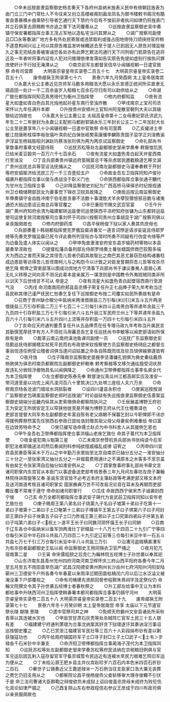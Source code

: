 <!-- { "loadSidebar": true } -->
　　○辛未巡按直隶监察御史杨言奏天下各府州县纳米旌表义民中有倚朝廷旌表为由门立三门中门常杜人不令往来又创立高楼峻阁刻画龙凤名为御书楼敕书阁况有酷害良善暴横乡曲乘轿引导者乞通行天下禁约今后有不悛前非者执问如律仍将旌表门并立石俱革去原赐敕书亦追之章下法司覆奏从之
　　○巡按直隶监察御史吴中奏镇守保安署都指挥佥事王茂占军地以造私宅当问其罪从之
　　○湖广按察司副使吕□□永等奏湖广地方多有外处民寄居或违禁取利或强占田地倚恃刀顽挟持官府稍不遂意构祠兴讼上司以其原告难监发听候輙逃去至于提人已到因无人原告对理监候久之事无完结良善被害诚恐各处亦有此弊乞敕法司通行天下问刑衙门若原告在逃将近及一年者听将事内证佐人犯对问推理依律发落如告实原告免提如虚别行挨执问罪庶使奸计不行狱无淹滞从之
　　○南京前军左都督吴信卒讣闻辍视朝一日遣官致祭  命有司营葬
　　大明英宗睿皇帝实录卷二百五十七
　大明英宗睿皇帝实录卷二百五十八
　　废帝郕戾王附录第七十六
　　景泰六年九月癸酉朔  太上皇帝居南宫
　　○永嘉大长公主奏近见京师军马数多用粮浩大愿以永乐宣德正统间所买直隶无锡县田一处计一千二百余亩岁入租粮七百余石尽归有司以助供给从之
　　○命湖广致仕都指挥同知范真男琦代为衡州卫指挥使
　　○修内府都知监
　　○夜有流星大如盏如青白色白其光烛地起孙星东南行至浊炸散
　　○甲戌南京上宝司司丞宋怀以九年任满升本卿
　　○升授贵州安顺州土官知州阿宠散官朝列大夫以其输银给边饷故也
　　○永嘉大长公主薨公主  太祖高皇帝第十二女母惠妃郭氏洪武九年生二十二年册封为永嘉公主配驸马都尉郭镇永乐三年封长公主二十二年加封大长公主至是薨享年八十讣闻辍视朝一日遣中官致祭  命有司营葬
　　○乙亥擢进士李敏江勋唐彬桂琛李裕张僖叶淇俞纪白保张岐樊英康骥李麟陈贵国子监学正刘浚教谕尹淳监生杨铭胜昭刘渊赵玙蔡浩张珩俱为两为两京试监察御史
　　○命礼部尚书掌詹事府事章文经筵侍班
　　○巡抚苏松等处左副都御史邹来学奏奉  敕赈恤饥民已给米麦豆榖共一百万六千七百余石
　　○夜有流星大如盏色青白起天弁星西南行至浊没
　　○丁丑兵部奏贵州镇远府苗贼苗总干等杀虏居民邀截粮道乞移文湖广贵州巡抚总兵等官设法抚捕从之
　　○巡抚河南左副都御史马谨奉奏敕于开封等府安插赈济给流民三万一千三百壹拾五户
　　○命故金吾左卫指挥同知卢俊孙福袭升都指挥佥事以俊与虏战没于彰义门也
　　○命狭西都指挥佥事张通子黼代为甘州左卫指挥佥事
　　○己卯降监察御史刘纪为广西高桥马驿驿丞时纪按视通州卫仓粮储聘部民女为妻事觉下锦衣卫狱具故降之
　　○庚辰巡按云南监察御史年俸奏镇守金齿胜冲南宁伯毛胜贪暴不法数十事谓胜犬羊余孽狡猾憸邪且数与诸夷通恐大贻边患诏云南总兵等官覆之
　　○辛巳重阳节赐文武百官宴
　　○壬午升湖广黄州府知府余清为福建都转运盐使司运使狭西平凉府知府张镛为山东都转运盐使司运使复除河南按察司佥事刘怀于司四川按察司贵州佥事胡显于湖广按察司俱以亲丧服阕故也
　　○修内府御药库
　　○昌平侯杨俊下狱以家人奏其烝庶母也
　　○兵部奏董卜韩胡都指挥使克罗俄监粲进番文一道言词悖逆语涉妄诞且侍郎罗绮等先奏克罗俄监粲已死今详此奏所列官衔亦与常时所奏不同疑有行伪宜令绮等严为边备及遣人体实以闻从之
　　○甲申免直隶淮安府安东县岁输药材等物以本县屡奏旱涝故也
　　○提督松藩兵备刑部左侍郎罗绮奏土番张蜡国师商巴狡黠多端大为西边之害而天毙之其侄吾儿哲者仍蹈其故智比之商巴其恶尤甚窃恐结构诸番稔成边患臣等访得吾儿哲侄南柯儿与之构怨今以计致之对臣发誓期将吾儿哲等攻杀尽绝乞降  敕俾之管束部落以图成功庶地方宁清事下兵部尚书于谦议番夷人面兽心素无礼义转移之间向背不测况此辈本是亲属万一谋泄则是中国教令外夷戕贼同类非所以训天下后世绮言不可从  帝是之
　　○夜有流星大如盏色青白起壁宿西南行至游气没
　　○丙戌  命河南南阳府郏县县丞傅子荣复任升正七品俸子荣九年考称当迁县民称其律己谨严抚民仁恕奏乞复任下巡按御史布按二司覆实如民所奏故有是命
　　○召商于贵州缺仓粮分中盐纳米两淮借拨盐三万引每(米)[引]米五斗五升两浙借拨盐三万引存积盐二万三千七百二十二引每引米四斗云南黑白等井递年余盐三千九百四十引存积盐三万七千引每引米六斗五升丽江军民府兰州上下等井递年余盐九百六十八引每引米六斗五升四川上流等井存积盐一万四十七引每引米四斗五升
　　○丁亥命应天府通判董贯复任升从五品俸贯在任专理马政九年考称当升属民言其勤慎宽厚抚字有方人不烦扰马用蕃息告乞复任巡抚尚书李敏等以闻吏部请如所保故有是命
　　○裁革云南云南府滇池鱼课司副使一员
　　○巡抚广东监察御史彭信勘巡抚侍郎揭稽实杖死平民而右布政使宋钦按察使方员监察御史杨琎庇之都督佥事翁信违任例受讼稽者词俱当逮问诏姑置之命各自陈既而信及钦员琎俱输罪遂皆宥之
　　○夜月蚀
　　○戊子降南京监察御史苗穟李坚潘镛孔钥俱为典史秦纮戴昂杨敩俱为驿丞时南京都察院左副都御史轩輗奉  敕考察穟等文移欠通纮擅受词状昂故违礼分敩轻浮傲物具名以闻俱降之
　　○命通州卫带俸都指挥佥事李名弟全代为本卫指挥使
　　○左佥都御史陈泰先奉  敕督浚仪真瓜州江都高邮实应及淮安一带河道至是以功完上闻凡浚河百八十里筑决口九处埧三座役人夫六万余
　　○命修南京旸各沧波门城垣水洞损裂者
　　○设四川灌县永积仓
　　○庚寅巡按按湖广监察御史包瑛案监察御史郑时巡按湖广时论益狱有失巡按直隶监察御史伍善案监察御史胡端分巡畿内纵其从吏索赂俱命都察院执问之
　　○壬辰展盖博野王府初王为安定王所居安定王以窄狭他徙至是开展为博野王府从代王仕壥奏请也
　　○吏部言提督大同军务左副都御史年富自陈有老父病朝不保暮乞封以今职俾即不讳亦得援例葬祭然富先任狭西右参政已尝给诰封赠其祖父母父母妻矣例难重给  帝曰富在边效劳特命予之
　　○癸巳擢写诰命儒士赵贞为中书科舍人从其援例乞恩也
　　○甲午金吾右卫带俸都指挥使佥事洪福山老疾乞致仕  命其子暠代为本卫指挥使
　　○夜金星犯南斗魁第三星
　　○乙未南京参赞机务兵部尚书张纯请今后军职犯法者即擒送法司然后奏闻刑科参纯欲擅威福乱成律  诏宥之
　　○丙申四川宜宾县民奏臣等采木于万山之中辛勤万余里始至北京自南京已抽分五分之一淮安抽分三十分之一至张家湾又抽分五分之一并僦载费用通计之不满原本之木客多不至京盖有由矣乞令张家湾自后抽分如淮安例从之
　　○丁酉掌詹事府事礼部尚书章文言诸司职掌内东宫官从本衙门以事迹备送吏部考核景泰三年九月间左春坊左庶子兼翰林院侍讲周旋等又奉  圣谕东宫官皆不必考近本府主簿赵政等考满吏部又移文本府及送河南道考核且诸司职掌实  国家彝典万世不可改易况论音在耳未及再期而吏部輙反覆不常难于遵守  帝命如诸司职掌行
　　○戊戌  命故西西宁侯宋杰子诚袭封西宁侯
　　○己亥  命万全都司都指挥佥事武安子瑛代为宣武前卫指挥同知以安年老乞致仕也
　　○庚子赐周王第八弟名曰子珧第九子名曰子墟第十弟曰子圪第十一弟曰子墽第十二弟曰子土□奄第十三弟曰子塼镇平王第五子曰子塓第六子曰子坷封邱王第四子曰子坱第五子曰子土□力胙城王第三弟曰子土□究第四弟曰子垀第五弟曰子坉第六弟曰子＜祝土＞遂平王长子曰同鐎河阴怀僖王长子曰同銂
　　○召商于辽东各仓中盐纳米以备军饷两淮灶丁折粮盐一十八万七千四百二十九引广宁等四仓每引米豆中半石四斗共盐八万四百二十九引定辽前等三仓每引米豆中半一石五斗共盐七万七千引三万仓每引米豆中半八斗共盐三万引
　　○沿漕河盗贼横甚漕军为有杀掠者副都御史王竑以闻  命监察御史王用同锦衣卫官严捕之
　　○夜月犯亢宿南第二星
　　○壬寅  命宋儒程颐之后克仁为翰林院五经博士子孙世袭以奉其祀
　　○山东济南东昌青州兖州四府河南河南卫辉怀庆三府山西平阳府各奏今年二月至五月至五不雨田苗旱伤湖广武昌汉阳德安黄州荆州长沙岳州七府沔阳州沔阳安陆蕲州三卫德安千户所各奏今年春夏以来雨泽愆期田苗枯槁闰六月以后江水泛溢又被淹没事下户部覆视之
　　○命有司脩建先贤颜回曾参程颢朱熹祠宇及定祭仪仍  命翰文院撰文令其子孙世袭五经博士者春秋祭之
　　○升工部左给事中王让为本科都给事中升陕西河州卫指挥使韩春署本都司都指挥佥事事仍镇守河州
　　大明英宗睿皇帝实录卷二百五十八
大明英宗睿皇帝实录卷二百五十九
　　废帝郕戾王附录第七十七
　　景泰六年冬十月癸卯朔  太上皇帝居南宫  帝享  太庙以下元节遣官祭长陵  献陵  景陵
　　○遣中官祭司井之神
　　○免顺天府霸州文安县诸处所采秋青草以其连被水灾也
　　○甲辰赏甘肃石灰秃等处杀贼阵亡官军土民三十五人银有差
　　○福建建宁府通判萧瓌为佥事沈纳案其奸贪下狱瓌遂讦其奏讷淫污事诏巡按御史覆之
　　○乙巳赏浙江福建官军民壮等三百六十人彩段绢布钞有差以剿获强寇功也
　　○丙午给周府镇国将军子土□寻子封□土子土□武子＜土韦＞岁禄各千石米钞中半兼支
　　○命济阳卫带俸都指挥佥事蔺海子茂代为本卫指挥同知
　　○巡抚苏松等处左副都御史邹来学奏苏松等府民该纳在京税粮旧例俱与官军兑运后因瓦剌入寇存留官军守备京城暂令民运近有连被水旱民力艰难乞照旧军运为便从之
　　○丁未给沁源王肥乡县主并仪宾赵珍岁六百石内本色米四百石折钞二百石
　　○秦世子公锡奏近父王薨逝禄米一万石例当往支臣家口浩大兼无丧葬之费乞仍旧支用从之
　　○都察院论昌平侯杨俊烝父妾斩移审大理寺俊輙不引伏于是  命三法司曹诸大臣群鞫之辩俊欲烝未成狱上诏曰俊虽丞庶母未成终为败伦伤化具论如律严锢之
　　○己酉复除山东右参政程信右参议王彦成于四川布政司俱以亲丧服阕故也
